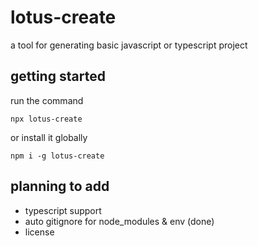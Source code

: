 # lotus-create

a tool for generating basic javascript or typescript project

## getting started

run the command

```
npx lotus-create
```

or install it globally

```
npm i -g lotus-create
```

## planning to add

- typescript support
- auto gitignore for node_modules & env (done)
- license
